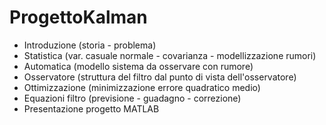 # ProgettoKalman
- Introduzione (storia - problema)
- Statistica (var. casuale normale - covarianza - modellizzazione rumori)
- Automatica (modello sistema da osservare con rumore)
- Osservatore (struttura del filtro dal punto di vista dell'osservatore)
- Ottimizzazione (minimizzazione errore quadratico medio)
- Equazioni filtro (previsione - guadagno - correzione)
- Presentazione progetto MATLAB

